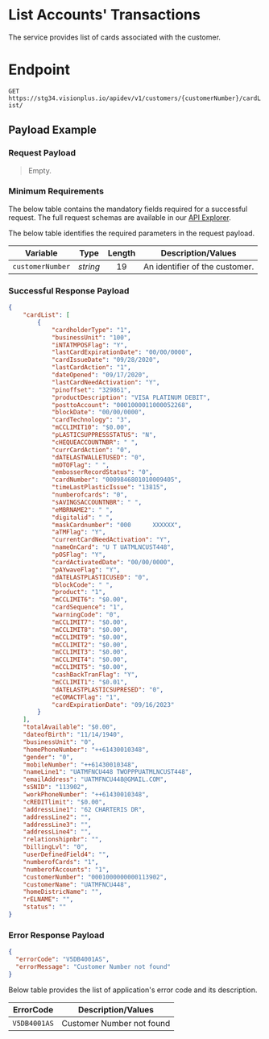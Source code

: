# List Accounts' Transactions

 The service provides list of cards associated with the customer. 

# Endpoint
`GET https://stg34.visionplus.io/apidev/v1/customers/{customerNumber}/cardList/`


## Payload Example


### Request Payload
> Empty.  

### Minimum Requirements
The below table contains the mandatory fields required for a successful request. The full request schemas are available in our [API Explorer](../api/?type=get&path=/v1/customer/cardList).

The below table identifies the required parameters in the request payload.

| Variable | Type | Length | Description/Values |
| -------- | :--: | :------------: | ------------------ |
| `customerNumber` | *string* | 19 | An identifier of the customer. | 



### Successful Response Payload


```json
{
    "cardList": [
        {
            "cardholderType": "1",
            "businessUnit": "100",
            "iNTATMPOSFlag": "Y",
            "lastCardExpirationDate": "00/00/0000",
            "cardIssueDate": "09/28/2020",
            "lastCardAction": "1",
            "dateOpened": "09/17/2020",
            "lastCardNeedActivation": "Y",
            "pinoffset": "329861",
            "productDescription": "VISA PLATINUM DEBIT",
            "posttoAccount": "0001000011000052268",
            "blockDate": "00/00/0000",
            "cardTechnology": "3",
            "mCCLIMIT10": "$0.00",
            "pLASTICSUPPRESSSTATUS": "N",
            "cHEQUEACCOUNTNBR": " ",
            "currCardAction": "0",
            "dATELASTWALLETUSED": "0",
            "mOTOFlag": " ",
            "embosserRecordStatus": "0",
            "cardNumber": "0009846801010009405",
            "timeLastPlasticIssue": "13815",
            "numberofcards": "0",
            "sAVINGSACCOUNTNBR": " ",
            "eMBRNAME2": " ",
            "digitalid": " ",
            "maskCardnumber": "000      XXXXXX",
            "aTMFlag": "Y",
            "currentCardNeedActivation": "Y",
            "nameOnCard": "U T UATMLNCUST448",
            "pOSFlag": "Y",
            "cardActivatedDate": "00/00/0000",
            "pAYwaveFlag": "Y",
            "dATELASTPLASTICUSED": "0",
            "blockCode": " ",
            "product": "1",
            "mCCLIMIT6": "$0.00",
            "cardSequence": "1",
            "warningCode": "0",
            "mCCLIMIT7": "$0.00",
            "mCCLIMIT8": "$0.00",
            "mCCLIMIT9": "$0.00",
            "mCCLIMIT2": "$0.00",
            "mCCLIMIT3": "$0.00",
            "mCCLIMIT4": "$0.00",
            "mCCLIMIT5": "$0.00",
            "cashBackTranFlag": "Y",
            "mCCLIMIT1": "$0.01",
            "dATELASTPLASTICSUPRESED": "0",
            "eCOMACTFlag": "1",
            "cardExpirationDate": "09/16/2023"
        }
    ],
    "totalAvailable": "$0.00",
    "dateofBirth": "11/14/1940",
    "businessUnit": "0",
    "homePhoneNumber": "++61430010348",
    "gender": "0",
    "mobileNumber": "++61430010348",
    "nameLine1": "UATMFNCU448 TWOPPPUATMLNCUST448",
    "emailAddress": "UATMFNCU448@GMAIL.COM",
    "sSNID": "113902",
    "workPhoneNumber": "++61430010348",
    "cREDITlimit": "$0.00",
    "addressLine1": "62 CHARTERIS DR",
    "addressLine2": "",
    "addressLine3": "",
    "addressLine4": "",
    "relationshipnbr": "",
    "billingLvl": "0",
    "userDefinedField4": "",
    "numberofCards": "1",
    "numberofAccounts": "1",
    "customerNumber": "0001000000000113902",
    "customerName": "UATMFNCU448",
    "homeDistricName": "",    
    "rELNAME": "",
    "status": ""
}

```

### Error Response Payload

```json
{
  "errorCode": "V5DB4001AS",
  "errorMessage": "Customer Number not found"  
}
```
Below table provides the list of application's error code and its description. 

| ErrorCode |  Description/Values |
| --------  | ------------------ |
| `V5DB4001AS` |	Customer Number not found|
